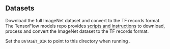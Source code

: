 <!--- 30. Datasets -->
## Datasets

Download the full ImageNet dataset and convert to the TF records format. The TensorFlow models repo provides
[scripts and instructions](https://github.com/tensorflow/models/tree/master/research/slim#an-automated-script-for-processing-imagenet-data)
to download, process and convert the ImageNet dataset to the TF records format.

Set the `DATASET_DIR` to point to this directory when running <model name>.
